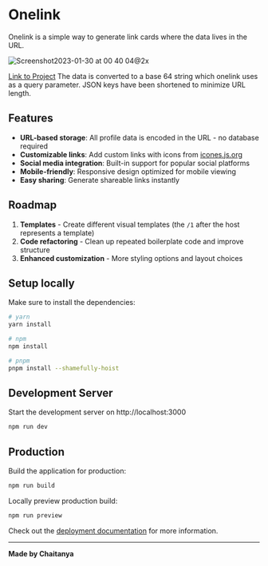 # Onelink

Onelink is a simple way to generate link cards where the data lives in the URL.

![Screenshot2023-01-30 at 00 40 04@2x](https://user-images.githubusercontent.com/15716057/215350057-5fbf81f5-5f33-4cbe-98ba-0ced8b3c09c8.jpg)

[Link to Project](https://onelnky.netlify.app/)
The data is converted to a base 64 string which onelink uses as a query parameter. JSON keys have been shortened to minimize URL length.

## Features

- **URL-based storage**: All profile data is encoded in the URL - no database required
- **Customizable links**: Add custom links with icons from [icones.js.org](https://icones.js.org/)
- **Social media integration**: Built-in support for popular social platforms
- **Mobile-friendly**: Responsive design optimized for mobile viewing
- **Easy sharing**: Generate shareable links instantly

## Roadmap

1. **Templates** - Create different visual templates (the `/1` after the host represents a template)
2. **Code refactoring** - Clean up repeated boilerplate code and improve structure
3. **Enhanced customization** - More styling options and layout choices

## Setup locally

Make sure to install the dependencies:

```bash
# yarn
yarn install

# npm
npm install

# pnpm
pnpm install --shamefully-hoist
```

## Development Server

Start the development server on http://localhost:3000

```bash
npm run dev
```

## Production

Build the application for production:

```bash
npm run build
```

Locally preview production build:

```bash
npm run preview
```

Check out the [deployment documentation](https://v3.nuxtjs.org/guide/deploy/presets) for more information.

---

**Made by Chaitanya**
